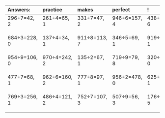 | Answers: | practice | makes | perfect | ! |
| :--- | :--- | :--- | :--- | :--- |
| 296÷7=42, 2 | 261÷4=65, 1 | 331÷7=47, 2 | 946÷6=157, 4 | 438÷8=54, 6 | 
|   |   |   |   |   | 
|   |   |   |   |   | 
|   |   |   |   |   | 
| 684÷3=228, 0 | 137÷4=34, 1 | 911÷8=113, 7 | 346÷5=69, 1 | 919÷2=459, 1 | 
|   |   |   |   |   | 
|   |   |   |   |   | 
|   |   |   |   |   | 
| 954÷9=106, 0 | 970÷4=242, 2 | 135÷2=67, 1 | 719÷9=79, 8 | 320÷8=40, 0 | 
|   |   |   |   |   | 
|   |   |   |   |   | 
|   |   |   |   |   | 
| 477÷7=68, 1 | 962÷6=160, 2 | 777÷8=97, 1 | 956÷2=478, 0 | 625÷6=104, 1 | 
|   |   |   |   |   | 
|   |   |   |   |   | 
|   |   |   |   |   | 
| 769÷3=256, 1 | 486÷4=121, 2 | 752÷7=107, 3 | 507÷9=56, 3 | 176÷9=19, 5 | 
|   |   |   |   |   | 
|   |   |   |   |   | 
|   |   |   |   |   | 
